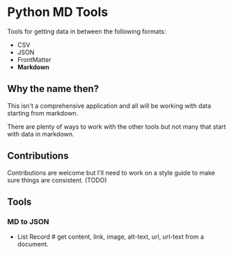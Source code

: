 # Python MD Tools

Tools for getting data in between the following formats:

- CSV
- JSON
- FrontMatter
- **Markdown**

## Why the name then?

This isn't a comprehensive application and all will be working with data starting from markdown.

There are plenty of ways to work with the other tools but not many that start with data in markdown.

## Contributions

Contributions are welcome but I'll need to work on a style guide to make sure things are consistent. (TODO)

## Tools

### MD to JSON

- List Record # get content, link, image, alt-text, url, url-text from a document.
